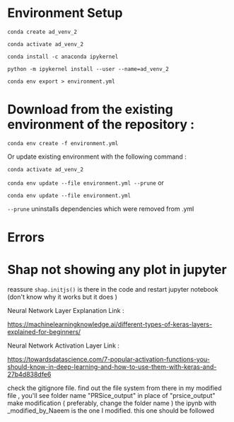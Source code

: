 # Environment Setup

`conda create ad_venv_2`

`conda activate ad_venv_2`

`conda install -c anaconda ipykernel`

`python -m ipykernel install --user --name=ad_venv_2`

`conda env export > environment.yml`


# Download from the existing environment of the repository :

`conda env create -f environment.yml`

Or update existing environment with the following command :

`conda activate ad_venv_2`

`conda env update --file environment.yml --prune` or

`conda env update --file environment.yml`


`--prune` uninstalls dependencies which were removed from .yml


# Errors

# Shap not showing any plot in jupyter

reassure `shap.initjs()` is there in the code and restart jupyter notebook (don't know why it works but it does )


Neural Network Layer Explanation Link :

https://machinelearningknowledge.ai/different-types-of-keras-layers-explained-for-beginners/

Neural Network Activation Layer Link :

https://towardsdatascience.com/7-popular-activation-functions-you-should-know-in-deep-learning-and-how-to-use-them-with-keras-and-27b4d838dfe6

check the gitignore file. find out the file system from there
in my modified file , you'll see folder name "PRSice_output" in place of "prsice_output" make modification ( preferably, change the folder name )
the ipynb with _modified_by_Naeem is the one I modified. this one should be followed
